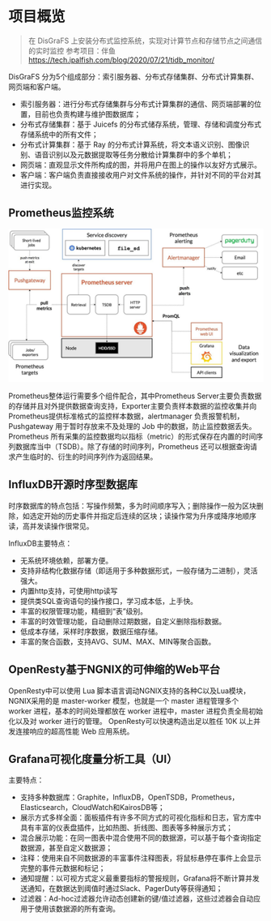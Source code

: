 # 项目概览

> 在 DisGraFS 上安装分布式监控系统，实现对计算节点和存储节点之间通信的实时监控
参考项目：伴鱼<https://tech.ipalfish.com/blog/2020/07/21/tidb_monitor/>

DisGraFS 分为5个组成部分：索引服务器、分布式存储集群、分布式计算集群、网页端和客户端。

- 索引服务器：进行分布式存储集群与分布式计算集群的通信、网页端部署的位置，目前也负责构建与维护图数据库；
- 分布式存储集群：基于 Juicefs 的分布式储存系统，管理、存储和调度分布式存储系统中的所有文件；
- 分布式计算集群：基于 Ray 的分布式计算系统，将文本语义识别、图像识别、语音识别以及元数据提取等任务分散给计算集群中的多个单机；
- 网页端：直观显示文件所构成的图，并将用户在图上的操作以友好方式展示。
- 客户端：客户端负责直接接收用户对文件系统的操作，并针对不同的平台对其进行实现。

## Prometheus监控系统

![](pics/Prometheus%20的整体架构以及生态系统组件.jpg)

Prometheus整体运行需要多个组件配合，其中Prometheus Server主要负责数据的存储并且对外提供数据查询支持，Exporter主要负责样本数据的监控收集并向Prometheus提供标准格式的监控样本数据，alertmanager 负责报警机制，Pushgateway 用于暂时存放来不及处理的 Job 中的数据，防止监控数据丢失。
Prometheus 所有采集的监控数据均以指标（metric）的形式保存在内置的时间序列数据库当中（TSDB）。除了存储的时间序列，Prometheus 还可以根据查询请求产生临时的、衍生的时间序列作为返回结果。

## InfluxDB开源时序型数据库

时序数据库的特点包括：写操作频繁，多为时间顺序写入；删除操作一般为区块删除，如选定开始的历史事件并指定后连续的区块；读操作常为升序或降序地顺序读，高并发读操作很常见。

InfluxDB主要特点：

- 无系统环境依赖，部署方便。
- 支持非结构化数据存储（即适用于多种数据形式，一般存储为二进制），灵活强大。
- 内置http支持，可使用http读写
- 提供类SQL查询语句的操作接口，学习成本低，上手快。
- 丰富的权限管理功能，精细到“表”级别。
- 丰富的时效管理功能，自动删除过期数据，自定义删除指标数据。
- 低成本存储，采样时序数据，数据压缩存储。
- 丰富的聚合函数，支持AVG、SUM、MAX、MIN等聚合函数。

## OpenResty基于NGNIX的可伸缩的Web平台

OpenResty中可以使用 Lua 脚本语言调动NGNIX支持的各种C以及Lua模块，NGNIX采用的是 master-worker 模型，也就是一个 master 进程管理多个 worker 进程，基本的时间处理都放在 worker 进程中，master 进程负责全局初始化以及对 worker 进行的管理。
OpenResty可以快速构造出足以胜任 10K 以上并发连接响应的超高性能 Web 应用系统。

## Grafana可视化度量分析工具（UI）

主要特点：

- 支持多种数据库：Graphite，InfluxDB，OpenTSDB，Prometheus，Elasticsearch，CloudWatch和KairosDB等；
- 展示方式多样全面：面板插件有许多不同方式的可视化指标和日志，官方库中具有丰富的仪表盘插件，比如热图、折线图、图表等多种展示方式；
- 混合展示功能：在同一图表中混合使用不同的数据源，可以基于每个查询指定数据源，甚至自定义数据源；
- 注释：使用来自不同数据源的丰富事件注释图表，将鼠标悬停在事件上会显示完整的事件元数据和标记；
- 通知提醒：以可视方式定义最重要指标的警报规则，Grafana将不断计算并发送通知，在数据达到阈值时通过Slack、PagerDuty等获得通知；
- 过滤器：Ad-hoc过滤器允许动态创建新的键/值过滤器，这些过滤器会自动应用于使用该数据源的所有查询。
